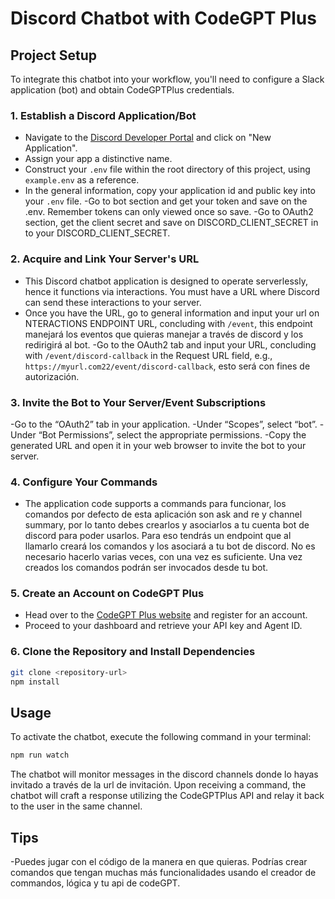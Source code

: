 # Discord Chatbot with CodeGPT Plus

## Project Setup

To integrate this chatbot into your workflow, you'll need to configure a Slack application (bot) and obtain CodeGPTPlus credentials.

### 1. Establish a Discord Application/Bot

- Navigate to the [Discord Developer Portal](https://discord.com/developers/applications) and click on "New Application".
- Assign your app a distinctive name.
- Construct your `.env` file within the root directory of this project, using `example.env` as a reference.
- In the general information, copy your application id and public key into your `.env` file.
  -Go to bot section and get your token and save on the .env. Remember tokens can only viewed once so save.
  -Go to OAuth2 section, get the client secret and save on DISCORD_CLIENT_SECRET in to your DISCORD_CLIENT_SECRET.

### 2. Acquire and Link Your Server's URL

- This Discord chatbot application is designed to operate serverlessly, hence it functions via interactions. You must have a URL where Discord can send these interactions to your server.
- Once you have the URL, go to general information and input your url on NTERACTIONS ENDPOINT URL, concluding with `/event`, this endpoint manejará los eventos que quieras manejar a través de discord y los redirigirá al bot.
  -Go to the OAuth2 tab and input your URL, concluding with `/event/discord-callback` in the Request URL field, e.g., `https://myurl.com22/event/discord-callback`, esto será con fines de autorización.

### 3. Invite the Bot to Your Server/Event Subscriptions

-Go to the “OAuth2” tab in your application.
-Under “Scopes”, select “bot”.
-Under “Bot Permissions”, select the appropriate permissions.
-Copy the generated URL and open it in your web browser to invite the bot to your server.

### 4. Configure Your Commands

- The application code supports a commands para funcionar, los comandos por defecto de esta aplicación son ask and re y channel summary, por lo tanto debes crearlos y asociarlos a tu cuenta bot de discord para poder usarlos. Para eso tendrás un endpoint que al llamarlo creará los comandos y los asociará a tu bot de discord. No es necesario hacerlo varias veces, con una vez es suficiente. Una vez creados los comandos podrán ser invocados desde tu bot.

### 5. Create an Account on CodeGPT Plus

- Head over to the [CodeGPT Plus website](https://app.codegpt.co/es/signup) and register for an account.
- Proceed to your dashboard and retrieve your API key and Agent ID.

### 6. Clone the Repository and Install Dependencies

```bash
git clone <repository-url>
npm install
```

## Usage

To activate the chatbot, execute the following command in your terminal:

```bash
npm run watch
```

The chatbot will monitor messages in the discord channels donde lo hayas invitado a través de la url de invitación. Upon receiving a command, the chatbot will craft a response utilizing the CodeGPTPlus API and relay it back to the user in the same channel.

## Tips

-Puedes jugar con el código de la manera en que quieras. Podrías crear comandos que tengan muchas más funcionalidades usando el creador de commandos, lógica y tu api de codeGPT.
